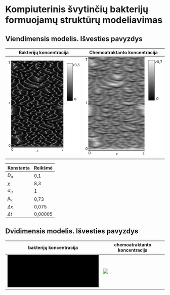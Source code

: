 # Kompiuterinis švytinčių bakterijų formuojamų struktūrų modeliavimas

## Viendimensis modelis. Išvesties pavyzdys
|Bakterijų koncentracija|Chemoatraktanto koncentracija|
|--|--|
|![](demoU.png)|![](demoV.png)|

|Konstanta|Reikšmė|
|-|-|
|_D<sub>u</sub>_|0,1|
|_χ_|8,3|
|_α<sub>u</sub>_|1|
|_β<sub>v</sub>_|0,73|
|_Δx_|0,075|
|_Δt_|0,00005|

## Dvidimensis modelis. Išvesties pavyzdys
|bakterijų koncentracija|chemoatraktanto koncentracija|
|--|--|
|![](demoU.gif)|![](demoV.gif)|
